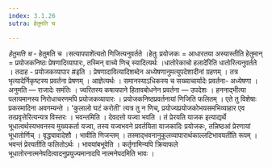 ```yaml
---
index: 3.1.26
sutra: हेतुमति च

---
```

_हेतुमति च_ - हेतुमति च ।सत्यापपाशे॑त्यतो णिजित्यनुवर्तते ।हेतुः प्रयोजकः = आधारतया अस्यास्तीति हेतुमान् = प्रयोजकनिष्ठः प्रेषणादिव्यापारः, तस्मिन् वाच्ये णिच् स्यादित्यर्थः ।धातोरेकाचो हलादे॑रिति धातोरित्यनुवर्तते । तदाह - प्रयोजकव्यापार #इति । प्रेषणादावित्यादिशब्देन अध्येषणानुमत्युपदेशादीनां ग्रहणम् । तत्र भृत्यादेर्निकृष्टस्य प्रवर्तना प्रेषणम् । आज्ञेत्यर्थः । समानस्याऽधिकस्य च सख्याचार्यादेः प्रवर्तना- अध्येषणा । अनुमति  —  राजादेः समंतिः । ज्वरितस्य कषायपाने हितावबोधनेन प्रवर्तना —  उपदेशः । हननाद्भीत्या पलायमानस्य निरोधाचरणमपि प्रयोजकव्यापारः । प्रयोजकनिष्ठप्रवर्तनायां णिजिति फलितम् । एते तु विशेषाः प्रकरमादिना अवगम्यन्ते । 'कुलालो घटं करोती' त्यत्र तु न णिच्, प्रयोज्यप्रयोजकोभयसमभिव्याहार एव तत्प्रवृत्तेरित्यन्यत्र विस्तरः । भवन्तमिति । देवदत्तो यज्वा भवति । तं प्रेरयति याजक इत्याद्यर्थे भूधात्वर्थस्यभवनस्य मुख्यकर्ता यज्वा, तस्य यज्वभवने प्रवर्तयिता याजकादिः प्रयोजकः, तन्निष्ठआं प्रेरणायां भूधातोर्णिच् । वृद्ध्यावादेशौ । भावीति णिजन्तम् । तस्माद्भवनानुकूलव्यापारार्थकाल्लटिभावयती॑ति रूपम् । भवन्तं प्रेरयतीति फलितोऽर्थः । भावयांबभूवेति । कर्तृगामिन्यपि क्रियाफले भूधातोरनात्मनेपदित्वादनुप्रयुज्यमानादपि नात्मनेपदमिति भावः । 